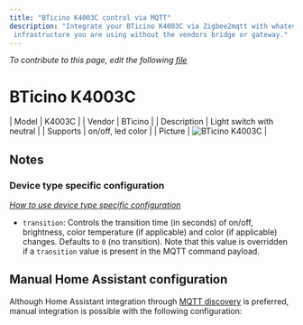 ```yaml
---
title: "BTicino K4003C control via MQTT"
description: "Integrate your BTicino K4003C via Zigbee2mqtt with whatever smart home
 infrastructure you are using without the vendors bridge or gateway."
---
```


*To contribute to this page, edit the following
[file](https://github.com/Koenkk/zigbee2mqtt.io/blob/master/docs/devices/K4003C.md)*

# BTicino K4003C

| Model | K4003C  |
| Vendor  | BTicino  |
| Description | Light switch with neutral |
| Supports | on/off, led color |
| Picture | ![BTicino K4003C](./assets/devices/K4003C.jpg) |

## Notes


### Device type specific configuration
*[How to use device type specific configuration](../information/configuration.md)*


* `transition`: Controls the transition time (in seconds) of on/off, brightness,
color temperature (if applicable) and color (if applicable) changes. Defaults to `0` (no transition).
Note that this value is overridden if a `transition` value is present in the MQTT command payload.


## Manual Home Assistant configuration
Although Home Assistant integration through [MQTT discovery](../integration/home_assistant) is preferred,
manual integration is possible with the following configuration:
